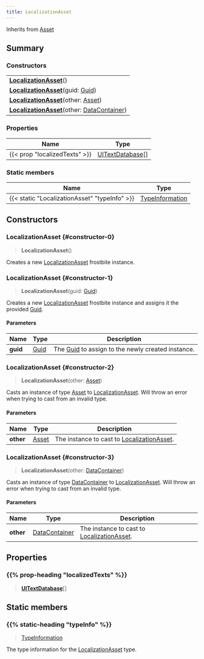 ```yaml
---
title: LocalizationAsset
---
```


Inherits from 
[Asset](/vext/ref/fb/asset)

## Summary
### Constructors
| |
| ----------- |
| **[LocalizationAsset](#constructor-0)**() |
| **[LocalizationAsset](#constructor-1)**(guid: [Guid](/vext/ref/shared/class/guid)) |
| **[LocalizationAsset](#constructor-2)**(other: [Asset](/vext/ref/fb/asset)) |
| **[LocalizationAsset](#constructor-3)**(other: [DataContainer](/vext/ref/shared/class/datacontainer)) |

### Properties
| Name | Type |
| ---- | ---- |
| {{< prop "localizedTexts" >}} | [UITextDatabase](/vext/ref/fb/uitextdatabase)[] |

### Static members
| Name | Type |
| ---- | ---- |
| {{< static "LocalizationAsset" "typeInfo" >}} | [TypeInformation](/vext/ref/shared/class/typeinformation) |

## Constructors
### LocalizationAsset {#constructor-0}
> **LocalizationAsset**()

Creates a new [LocalizationAsset](/vext/ref/fb/localizationasset) frostbite instance.

### LocalizationAsset {#constructor-1}
> **LocalizationAsset**(guid: [Guid](/vext/ref/shared/class/guid))

Creates a new [LocalizationAsset](/vext/ref/fb/localizationasset) frostbite instance and assigns it the provided [Guid](/vext/ref/shared/class/guid).

#### Parameters
| Name | Type | Description |
| ---- | ---- | ----------- |
| **guid** | [Guid](/vext/ref/shared/class/guid) | The [Guid](/vext/ref/shared/class/guid) to assign to the newly created instance. |

### LocalizationAsset {#constructor-2}
> **LocalizationAsset**(other: [Asset](/vext/ref/fb/asset))

Casts an instance of type [Asset](/vext/ref/fb/asset) to [LocalizationAsset](/vext/ref/fb/localizationasset). Will throw an error when trying to cast from an invalid type.

#### Parameters
| Name | Type | Description |
| ---- | ---- | ----------- |
| **other** | [Asset](/vext/ref/fb/asset) | The instance to cast to [LocalizationAsset](/vext/ref/fb/localizationasset). |

### LocalizationAsset {#constructor-3}
> **LocalizationAsset**(other: [DataContainer](/vext/ref/shared/class/datacontainer))

Casts an instance of type [DataContainer](/vext/ref/shared/class/datacontainer) to [LocalizationAsset](/vext/ref/fb/localizationasset). Will throw an error when trying to cast from an invalid type.

#### Parameters
| Name | Type | Description |
| ---- | ---- | ----------- |
| **other** | [DataContainer](/vext/ref/shared/class/datacontainer) | The instance to cast to [LocalizationAsset](/vext/ref/fb/localizationasset). |

## Properties
### {{% prop-heading "localizedTexts" %}}
> **[UITextDatabase](/vext/ref/fb/uitextdatabase)**[]

## Static members
### {{% static-heading "typeInfo" %}}
> [TypeInformation](/vext/ref/shared/class/typeinformation)

The type information for the [LocalizationAsset](/vext/ref/fb/localizationasset) type.

